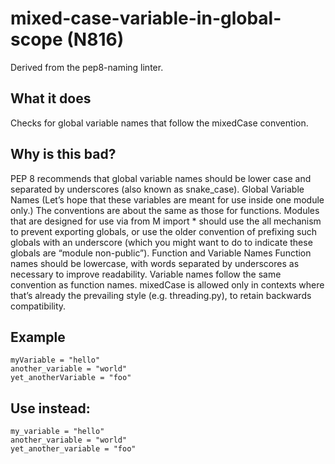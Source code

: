 # mixed-case-variable-in-global-scope (N816)
Derived from the pep8-naming linter.
## What it does
Checks for global variable names that follow the mixedCase convention.
## Why is this bad?
PEP 8 recommends that global variable names should be lower case and
separated by underscores (also known as snake_case).
Global Variable Names
(Let’s hope that these variables are meant for use inside one module
only.) The conventions are about the same as those for functions.
Modules that are designed for use via from M import * should use the
all mechanism to prevent exporting globals, or use the older
convention of prefixing such globals with an underscore (which you might
want to do to indicate these globals are “module non-public”).
Function and Variable Names
Function names should be lowercase, with words separated by underscores
as necessary to improve readability.
Variable names follow the same convention as function names.
mixedCase is allowed only in contexts where that’s already the prevailing
style (e.g. threading.py), to retain backwards compatibility.
## Example
```
myVariable = "hello"
another_variable = "world"
yet_anotherVariable = "foo"
```
## Use instead:
```
my_variable = "hello"
another_variable = "world"
yet_another_variable = "foo"
```